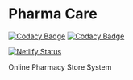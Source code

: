 # Pharma Care

[![Codacy Badge](https://api.codacy.com/project/badge/Grade/1bec517be48d472ab9fdf695d3896fb1)](https://app.codacy.com/gh/Akromond/Sandia-Innovation?utm_source=github.com&utm_medium=referral&utm_content=Akromond/Sandia-Innovation&utm_campaign=Badge_Grade)
[![Codacy Badge](https://api.codacy.com/project/badge/Grade/1bec517be48d472ab9fdf695d3896fb1)](https://app.codacy.com/gh/Akromond/Sandia-Innovation?utm_source=github.com&utm_medium=referral&utm_content=Akromond/Sandia-Innovation&utm_campaign=Badge_Grade)


[![Netlify Status](https://api.netlify.com/api/v1/badges/13338235-5e10-4251-b6ac-2ff1d7f87a2f/deploy-status)](https://app.netlify.com/sites/pharma-care/deploys)

Online Pharmacy Store System
